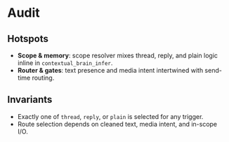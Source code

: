 # Audit

## Hotspots
- **Scope & memory**: scope resolver mixes thread, reply, and plain logic inline in `contextual_brain_infer`.
- **Router & gates**: text presence and media intent intertwined with send-time routing.

## Invariants
- Exactly one of `thread`, `reply`, or `plain` is selected for any trigger.
- Route selection depends on cleaned text, media intent, and in-scope I/O.
